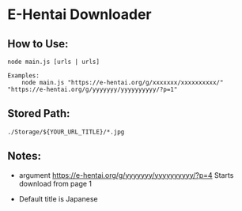 # E-Hentai Downloader

## How to Use:

    node main.js [urls | urls]

    Examples:
        node main.js "https://e-hentai.org/g/xxxxxxx/xxxxxxxxxx/" "https://e-hentai.org/g/yyyyyyy/yyyyyyyyyy/?p=1"

## Stored Path:

    ./Storage/${YOUR_URL_TITLE}/*.jpg

## Notes:
    
* argument https://e-hentai.org/g/yyyyyyy/yyyyyyyyyy/?p=4 Starts download from page 1

* Default title is Japanese